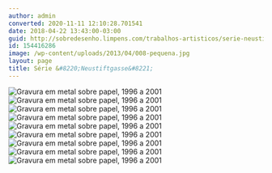 ```yaml
---
author: admin
converted: 2020-11-11 12:10:28.701541
date: 2018-04-22 13:43:00-03:00
guid: http://sobredesenho.limpens.com/trabalhos-artisticos/serie-neustiftgasse/
id: 154416286
image: /wp-content/uploads/2013/04/008-pequena.jpg
layout: page
title: Série &#8220;Neustiftgasse&#8221;
---
```


![](/wp-content/uploads/2013/04/009-pequena.jpg "Gravura em metal sobre papel, 1996 a 2001")
![](/wp-content/uploads/2013/04/008-pequena.jpg "Gravura em metal sobre papel, 1996 a 2001")
![](/wp-content/uploads/2013/04/007-pequena.jpg "Gravura em metal sobre papel, 1996 a 2001")
![](/wp-content/uploads/2013/04/006-pequena.jpg "Gravura em metal sobre papel, 1996 a 2001")
![](/wp-content/uploads/2013/04/005-pequena.jpg "Gravura em metal sobre papel, 1996 a 2001")
![](/wp-content/uploads/2013/04/004-pequena.jpg "Gravura em metal sobre papel, 1996 a 2001")
![](/wp-content/uploads/2013/04/003-pequena.jpg "Gravura em metal sobre papel, 1996 a 2001")
![](/wp-content/uploads/2013/04/002-pequena.jpg "Gravura em metal sobre papel, 1996 a 2001")
![](/wp-content/uploads/2013/04/001-pequena.jpg "Gravura em metal sobre papel, 1996 a 2001")
